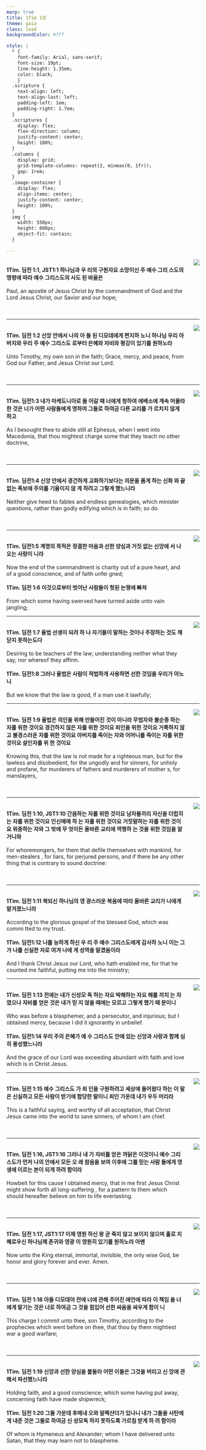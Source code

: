 ```yaml
---
marp: true
title: 1Tim 1장
theme: gaia
class: lead
backgroundColor: #fff

style: |
  * {
    font-family: Arial, sans-serif;
    font-size: 19pt;
    line-height: 1.35em;
    color: black;
    }
  .scripture {
    text-align: left;
    text-align-last: left;
    padding-left: 1em;
    padding-right: 1.7em;
  }
  .scriptures {
    display: flex;
    flex-direction: column;
    justify-content: center;
    height: 100%;
  }
  .columns {
    display: grid;
    grid-template-columns: repeat(2, minmax(0, 1fr));
    gap: 1rem;
  }
  .image-container {
    display: flex;
    align-items: center;
    justify-content: center;
    height: 100%;
  }
  img {
    width: 550px;
    height: 600px;
    object-fit: contain;
  }

---
```


<div class="columns">
  <div class="scriptures">
    <br>
    <div class="scripture">
      <b>1Tim. 딤전 1:1, JST1:1 하나님과 우 리의 구원자요 소망이신 주 예수 그리 스도의 명령에 따라 예수 그리스도의 사도 된 바울은 
      </b>
    </div>
    <br>
    <div class="scripture">Paul, an apostle of Jesus Christ by the commandment of God and the Lord Jesus Christ, our Savior and our hope; 
    </div>
    <br>
    <div class="scripture">
      <b>
      </b>
    </div>
    <br>
    <div class="scripture">
    </div>         
  </div>
  <div class="image-container">
    <img src='../../pictures/picture_87.jpg'>
  </div>
</div>

---

<div class="columns">
  <div class="scriptures">
    <br>
    <div class="scripture">
      <b>1Tim. 딤전 1:2 신앙 안에서 나의 아 들 된 디모데에게 편지하 노니 하나님 우리 아버지와 우리 주 예수 그리스도 로부터 은혜와 자비와 평강이 있기를 원하노라 
      </b>
    </div>
    <br>
    <div class="scripture">Unto Timothy, my own son in the faith; Grace, mercy, and peace, from God our Father, and Jesus Christ our Lord. 
    </div>
    <br>
    <div class="scripture">
      <b>
      </b>
    </div>
    <br>
    <div class="scripture">
    </div>         
  </div>
  <div class="image-container">
    <img src='../../pictures/picture_52.jpg'>
  </div>
</div>

---

<div class="columns">
  <div class="scriptures">
    <br>
    <div class="scripture">
      <b>1Tim. 딤전1:3 내가 마케도니아로 들 어갈 때 너에게 청하여 에베소에 계속 머물라 한 것은 너가 어떤 사람들에게 명하여 그들로 하여금 다른 교리를 가 르치지 않게 하고 
      </b>
    </div>
    <br>
    <div class="scripture">As I besought thee to abide still at Ephesus, when I went into Macedonia, that thou mightest charge some that they teach no other doctrine, 
    </div>
    <br>
    <div class="scripture">
      <b>
      </b>
    </div>
    <br>
    <div class="scripture">
    </div>         
  </div>
  <div class="image-container">
    <img src='../../pictures/picture_50.jpg'>
  </div>
</div>

---

<div class="columns">
  <div class="scriptures">
    <br>
    <div class="scripture">
      <b>1Tim. 딤전1:4 신앙 안에서 경건하게 교화하기보다는 의문을 품게 하는 신화 와 끝없는 족보에 주의를 기울이지 않 게 하려고 그렇게 했느니라 
      </b>
    </div>
    <br>
    <div class="scripture">Neither give heed to fables and endless genealogies, which minister questions, rather than godly edifying which is in faith; so do. 
    </div>
    <br>
    <div class="scripture">
      <b>
      </b>
    </div>
    <br>
    <div class="scripture">
    </div>         
  </div>
  <div class="image-container">
    <img src='../../pictures/picture_156.jpg'>
  </div>
</div>

---

<div class="columns">
  <div class="scriptures">
    <br>
    <div class="scripture">
      <b>1Tim. 딤전1:5 계명의 목적은 정결한 마음과 선한 양심과 거짓 없는 신앙에 서 나오는 사랑이 니라 
      </b>
    </div>
    <br>
    <div class="scripture">Now the end of the commandment is charity out of a pure heart, and of a good conscience, and of faith unfei gned; 
    </div>
    <br>
    <div class="scripture">
      <b>1Tim. 딤전 1:6 이것으로부터 벗어난 사람들이 헛된 논쟁에 빠져 
      </b>
    </div>
    <br>
    <div class="scripture">From which some having swerved have turned aside unto vain jangling; 
    </div>         
  </div>
  <div class="image-container">
    <img src='../../pictures/picture_26.jpg'>
  </div>
</div>

---

<div class="columns">
  <div class="scriptures">
    <br>
    <div class="scripture">
      <b>1Tim. 딤전 1:7 율법 선생이 되려 하 나 자기들이 말하는 것이나 주장하는 것도 깨닫지 못하는도다 
      </b>
    </div>
    <br>
    <div class="scripture">Desiring to be teachers of the law; understanding neither what they say, nor whereof they affirm. 
    </div>
    <br>
    <div class="scripture">
      <b>1Tim. 딤전1:8 그러나 율법은 사람이 적법하게 사용하면 선한 것임을 우리가 아노니 
      </b>
    </div>
    <br>
    <div class="scripture">But we know that the law is good, if a man use it lawfully; 
    </div>         
  </div>
  <div class="image-container">
    <img src='../../pictures/picture_166.jpg'>
  </div>
</div>

---

<div class="columns">
  <div class="scriptures">
    <br>
    <div class="scripture">
      <b>1Tim. 딤전 1:9 율법은 의인을 위해 만들어진 것이 아니라 무법자와 불순종 하는 자를 위한 것이요 경건하지 않은 자를 위한 것이요 죄인을 위한 것이요 거룩하지 않고 불경스러운 자를 위한 것이요 아버지를 죽이는 자와 어머니를 죽이는 자를 위한 것이요 살인자를 위 한 것이요 
      </b>
    </div>
    <br>
    <div class="scripture">Knowing this, that the law is not made for a righteous man, but for the lawless and disobedient, for the ungodly and for sinners, for unholy and profane, for murderers of fathers and murderers of mother s, for manslayers, 
    </div>
    <br>
    <div class="scripture">
      <b>
      </b>
    </div>
    <br>
    <div class="scripture">
    </div>         
  </div>
  <div class="image-container">
    <img src='../../pictures/picture_3.jpg'>
  </div>
</div>

---

<div class="columns">
  <div class="scriptures">
    <br>
    <div class="scripture">
      <b>1Tim. 딤전 1:10, JST1:10 간음하는 자를 위한 것이요 남자들끼리 자신을 더럽히는 자를 위한 것이요 인신매매 하 는 자를 위한 것이요 거짓말하는 자를 위한 것이요 위증하는 자와 그 밖에 무 엇이든 올바른 교리에 역행하 는 것을 위한 것임을 알거니와 
      </b>
    </div>
    <br>
    <div class="scripture">For whoremongers, for them that defile themselves with mankind, for men-stealers , for liars, for perjured persons, and if there be any other thing that is contrary to sound doctrine: 
    </div>
    <br>
    <div class="scripture">
      <b>
      </b>
    </div>
    <br>
    <div class="scripture">
    </div>         
  </div>
  <div class="image-container">
    <img src='../../pictures/picture_129.jpg'>
  </div>
</div>

---

<div class="columns">
  <div class="scriptures">
    <br>
    <div class="scripture">
      <b>1Tim. 딤전 1:11 복되신 하나님의 영 광스러운 복음에 따라 올바른 교리가 나에게 맡겨졌느니라 
      </b>
    </div>
    <br>
    <div class="scripture">According to the glorious gospel of the blessed God, which was commi tted to my trust. 
    </div>
    <br>
    <div class="scripture">
      <b>1Tim. 딤전1:12 나를 능하게 하신 우 리 주 예수 그리스도에게 감사하 노니 이는 그가 나를 신실한 자로 여겨 나에 게 성역을 맡겼음이라 
      </b>
    </div>
    <br>
    <div class="scripture">And I thank Christ Jesus our Lord, who hath enabled me, for that he counted me faithful, putting me into the ministry; 
    </div>         
  </div>
  <div class="image-container">
    <img src='../../pictures/picture_62.jpg'>
  </div>
</div>

---

<div class="columns">
  <div class="scriptures">
    <br>
    <div class="scripture">
      <b>1Tim. 딤전 1:13 전에는 내가 신성모 독 하는 자요 박해하는 자요 해를 끼치 는 자였으나 자비를 얻은 것은 내가 믿 지 않을 때에는 모르고 그렇게 했기 때 문이니 
      </b>
    </div>
    <br>
    <div class="scripture">Who was before a blasphemer, and a persecutor, and injurious; but I obtained mercy, because I did it ignorantly in unbelief. 
    </div>
    <br>
    <div class="scripture">
      <b>1Tim. 딤전1:14 우리 주의 은혜가 예 수 그리스도 안에 있는 신앙과 사랑과 함께 심히 풍성했느니라 
      </b>
    </div>
    <br>
    <div class="scripture">And the grace of our Lord was exceeding abundant with faith and love which is in Christ Jesus. 
    </div>         
  </div>
  <div class="image-container">
    <img src='../../pictures/picture_160.jpg'>
  </div>
</div>

---

<div class="columns">
  <div class="scriptures">
    <br>
    <div class="scripture">
      <b>1Tim. 딤전 1:15 예수 그리스도 가 죄 인을 구원하려고 세상에 들어왔다 하는 이 말은 신실하고 모든 사람이 받기에 합당한 말이니 죄인 가운데 내가 우두 머리라 
      </b>
    </div>
    <br>
    <div class="scripture">This is a faithful saying, and worthy of all acceptation, that Christ Jesus came into the world to save sinners; of whom I am chief. 
    </div>
    <br>
    <div class="scripture">
      <b>
      </b>
    </div>
    <br>
    <div class="scripture">
    </div>         
  </div>
  <div class="image-container">
    <img src='../../pictures/picture_124.jpg'>
  </div>
</div>

---

<div class="columns">
  <div class="scriptures">
    <br>
    <div class="scripture">
      <b>1Tim. 딤전 1:16, JST1:16 그러나 내 가 자비를 얻은 까닭은 이것이니 예수 그리스도가 먼저 나의 안에서 모든 오 래 참음을 보여 이후에 그를 믿는 사람 들에게 영생에 이르는 본이 되게 하려 함이라 
      </b>
    </div>
    <br>
    <div class="scripture">Howbeit for this cause I obtained mercy, that in me first Jesus Christ might show forth all long-suffering , for a pattern to them which should hereafter believe on him to life everlasting. 
    </div>
    <br>
    <div class="scripture">
      <b>
      </b>
    </div>
    <br>
    <div class="scripture">
    </div>         
  </div>
  <div class="image-container">
    <img src='../../pictures/picture_148.jpg'>
  </div>
</div>

---

<div class="columns">
  <div class="scriptures">
    <br>
    <div class="scripture">
      <b>1Tim. 딤전 1:17, JST1:17 이제 영원 하신 왕 곧 죽지 않고 보이지 않으며 홀로 지혜로우신 하나님께 존귀와 영광 이 영원히 있기를 원하노라 아멘 
      </b>
    </div>
    <br>
    <div class="scripture">Now unto the King eternal, immortal, invisible, the only wise God, be honor and glory forever and ever. Amen. 
    </div>
    <br>
    <div class="scripture">
      <b>
      </b>
    </div>
    <br>
    <div class="scripture">
    </div>         
  </div>
  <div class="image-container">
    <img src='../../pictures/picture_29.jpg'>
  </div>
</div>

---

<div class="columns">
  <div class="scriptures">
    <br>
    <div class="scripture">
      <b>1Tim. 딤전 1:18 아들 디모데야 전에 너에 관해 주어진 예언에 따라 이 책임 을 너에게 맡기는 것은 너로 하여금 그 것을 힘입어 선한 싸움을 싸우게 함이 니 
      </b>
    </div>
    <br>
    <div class="scripture">This charge I commit unto thee, son Timothy, according to the prophecies which went before on thee, that thou by them mightiest war a good warfare; 
    </div>
    <br>
    <div class="scripture">
      <b>
      </b>
    </div>
    <br>
    <div class="scripture">
    </div>         
  </div>
  <div class="image-container">
    <img src='../../pictures/picture_53.jpg'>
  </div>
</div>

---

<div class="columns">
  <div class="scriptures">
    <br>
    <div class="scripture">
      <b>1Tim. 딤전 1:19 신앙과 선한 양심을 붙들라 어떤 이들은 그것을 버리고 신 앙에 관해서 파선했느니라 
      </b>
    </div>
    <br>
    <div class="scripture">Holding faith, and a good conscience; which some having put away, concerning faith have made shipwreck; 
    </div>
    <br>
    <div class="scripture">
      <b>1Tim. 딤전 1:20 그들 가운데 후메내 오와 알렉산더가 있나니 내가 그들을 사탄에게 내준 것은 그들로 하여금 신 성모독 하지 못하도록 가르침 받게 하 려 함이라 
      </b>
    </div>
    <br>
    <div class="scripture">Of whom is Hymeneus and Alexander; whom I have delivered unto Satan, that they may learn not to blaspheme.
    </div>         
  </div>
  <div class="image-container">
    <img src='../../pictures/picture_22.jpg'>
  </div>
</div>

